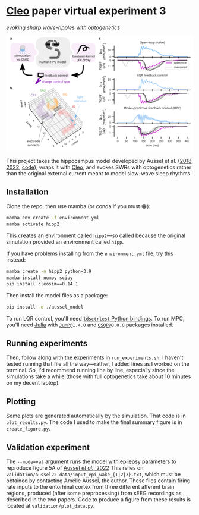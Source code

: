 # [Cleo](https://cleosim.rtfd.io) paper virtual experiment 3
*evoking sharp wave-ripples with optogenetics*

![results image](fig-case-study-3.png)

This project takes the hippocampus model developed by Aussel et al. ([2018](https://link.springer.com/article/10.1007/s10827-018-0704-x), [2022](https://link.springer.com/epdf/10.1007/s10827-022-00829-5?sharing_token=Sw7RTIkQRaLgVO28K0KxNfe4RwlQNchNByi7wbcMAY7ikgvvZg602Tl3ZqpP40WLdqEJ2UxRZTBw0DOwGRH380A4Arj7YNkHR4M-sekgxxe7hOLNqxYR4Mo_zCbX_90PhEWk4ggVPRK-gbSfz4PGmOSwPO3auonOH3sXPFWmiG0%3D), [code](https://senselab.med.yale.edu/ModelDB/showmodel.cshtml?model=266796&file=/model_hipp_final/model_files/#tabs-1)), wraps it with [Cleo](https://cleosim.rtfd.io), and evokes SWRs with optogenetics rather than the original external current meant to model slow-wave sleep rhythms.

## Installation

Clone the repo, then use mamba (or conda if you must 😁):
```bash
mamba env create -f environment.yml
mamba activate hipp2
```
This creates an environment called `hipp2`&mdash;so called because the original simulation provided an environment called `hipp`.

If you have problems installing from the `environment.yml` file, try this instead:
```bash
mamba create -n hipp2 python=3.9
mamba install numpy scipy
pip install cleosim==0.14.1
```

Then install the model files as a package:
```bash
pip install -e ./aussel_model
```

To run LQR control, you'll need [`ldsctrlest` Python bindings](https://cloctools.github.io/lds-ctrl-est/docs/getting-started/getting-started/#python-bindings-package-ldsctrlest).
To run MPC, you'll need [Julia](https://julialang.org) with [`JuMP`](https://jump.dev)`@1.4.0` and [`OSQP`](https://osqp.org/docs/interfaces/julia.html)`@0.8.0` packages installed.

## Running experiments

Then, follow along with the experiments in `run_experiments.sh`. 
I haven't tested running that file all the way&mdash;rather, I added lines as I worked on the terminal. 
So, I'd recommend running line by line, especially since the simulations take a while (those with full optogenetics take about 10 minutes on my decent laptop).

## Plotting

Some plots are generated automatically by the simulation. That code is in `plot_results.py`. The code I used to make the final summary figure is in `create_figure.py`. 

## Validation experiment
The `--mode=val` argument runs the model with epilepsy parameters to reproduce figure 5A of [Aussel *et al.*, 2022](https://link.springer.com/article/10.1007/s10827-022-00829-5)
This relies on `validation/aussel22-data/input_epi_wake_{1|2|3}.txt`, which must be obtained by contacting Amélie Aussel, the author.
These files contain firing rate inputs to the entorhinal cortex from three different afferent brain regions, produced (after some preprocessing) from sEEG recordings as described in the two papers.
Code to produce a figure from these results is located at `validation/plot_data.py`.